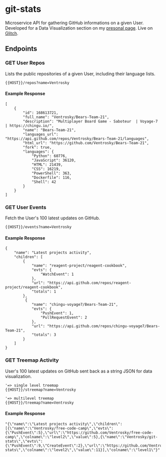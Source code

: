 # git-stats

Microservice API for gathering GitHub informations on a given User. 
Developed for a Data Visualization section on my [presonal page](https://salvatoreventr.one).
Live on [Glitch](https://observant-mouth.glitch.me).

## Endpoints

### GET User Repos

Lists the public repositories of a given User, including their language lists.

```
{{HOST}}/repos?name=Ventrosky
```

#### Example Response

```
[
    {
        "id": 168613721,
        "full_name": "Ventrosky/Bears-Team-21",
        "description": "Multiplayer Board Game - Saboteur  | Voyage-7 | https://chingu.io/",
        "name": "Bears-Team-21",
        "languages_url": "https://api.github.com/repos/Ventrosky/Bears-Team-21/languages",
        "html_url": "https://github.com/Ventrosky/Bears-Team-21",
        "fork": true,
        "languages": {
            "Python": 60776,
            "JavaScript": 36120,
            "HTML": 21439,
            "CSS": 16219,
            "PowerShell": 363,
            "Dockerfile": 116,
            "Shell": 42
        }
    }
]
```

### GET User Events

Fetch the User's 100 latest updates on GitHub.

```
{{HOST}}/events?name=Ventrosky
```

#### Example Response

```
{
    "name": "Latest projects activity",
    "children": [
        {
            "name": "reagent-project/reagent-cookbook",
            "evts": {
                "WatchEvent": 1
            },
            "url": "https://api.github.com/repos/reagent-project/reagent-cookbook",
            "totals": 1
        },
         {
            "name": "chingu-voyage7/Bears-Team-21",
            "evts": {
                "PushEvent": 1,
                "PullRequestEvent": 2
            },
            "url": "https://api.github.com/repos/chingu-voyage7/Bears-Team-21",
            "totals": 3
        }
    ]
}
```


### GET Treemap Activity

User's 100 latest updates on GitHub sent back as a string JSON for data visualization.

```
'=> single level treemap 
{{HOST}}/streemap?name=Ventrosky

'=> multilevel treemap
{{HOST}}/treemap?name=Ventrosky
```

#### Example Response

```
"{\"name\":\"Latest projects activity\",\"children\":[{\"name\":\"Ventrosky/free-code-camp\",\"evts\":{\"PushEvent\":5},\"url\":\"https://github.com/Ventrosky/free-code-camp\",\"colname\":\"level2\",\"value\":5},{\"name\":\"Ventrosky/git-stats\",\"evts\":{\"PushEvent\":9,\"CreateEvent\":2},\"url\":\"https://github.com/Ventrosky/git-stats\",\"colname\":\"level2\",\"value\":11}],\"colname\":\"level1\"}"
```